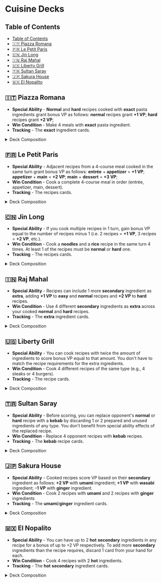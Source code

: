 # Cuisine Decks

## Table of Contents

- [Table of Contents](#table-of-contents)
- [🇮🇹 Piazza Romana](#-piazza-romana)
- [🇫🇷 Le Petit Paris](#-le-petit-paris)
- [🇨🇳 Jin Long](#-jin-long)
- [🇮🇳 Raj Mahal](#-raj-mahal)
- [🇺🇸 Liberty Grill](#-liberty-grill)
- [🇹🇷 Sultan Saray](#-sultan-saray)
- [🇯🇵 Sakura House](#-sakura-house)
- [🇲🇽 El Nopalito](#-el-nopalito)


## 🇮🇹 Piazza Romana

- **Special Ability** - **Normal** and **hard** recipes cooked with **exact** pasta ingredients
grant bonus VP as follows: **normal** recipes grant **+1 VP**; **hard** recipes grant **+2 VP**;
- **Win Condition** - Make 4 meals with **exact** pasta ingredient.
- **Tracking** - The **exact** ingredient cards.

<details>
  <summary>Deck Composition</summary>

- Utensil Cards (3)
- Ingredient Cards (26)
  - Primary (14):
    - Spaghetti (2)
    - Fettuccine (2)
    - Tagliatelle (2)
    - Lasagna Sheets (2)
    - Ravioli (2)
    - Penne (2)
    - Gnocchi (2)
  - Secondary (9)
  - Optional (3):
    - Basil
    - Balsamic Vinegar
    - Parmigiano
- Recipe Cards (14):
  - Easy Recipes (4)
    - Marinara [kitchenware]
    - Quattro Formaggi [cookware]
    - Napoletana [tableware]
    - Capricciosa [kitchenware]
  - Normal Recipes (7)
    - Spaghetti Carbonara (Spaghetti) [cookware]
    - Fettuccine Alfredo (Fettuccine) [tableware]
    - Lasagna Verde (Lasagna Sheets) [kitchenware]
    - Tagliatelle alla Bolognese (Tagliatelle) [cookware]
    - Gnocchi alla Sorrentina (Gnocchi) [tableware]
    - Penne all’Arrabbiata (Penne) [kitchenware]
    - Ravioli Burro e Salvia (Ravioli) [cookware]
  - Hard Recipes (3)
    - Lasagna al Forno (Lasagna Sheets) [tableware]
    - Fettuccine ai Porcini e Tartufo (Fettuccine) [kitchenware]
    - Tagliatelle ai Funghi Porcini (Tagliatelle) [cookware]
- Action Cards (10)
- Country Card (1)
</details>

## 🇫🇷 Le Petit Paris

- **Special Ability** - Adjacent recipes from a 4-course meal cooked in the same turn grant bonus
VP as follows: **entrée** + **appetizer** = **+1 VP**; **appetizer** + **main** = **+2 VP**; 
**main** + **dessert** = **+3 VP**;
- **Win Condition** - Cook a complete 4-course meal in order (entrée, appetizer, main, dessert).
- **Tracking** - The recipes cards.

<details>
  <summary>Deck Composition</summary>

- Utensil Cards (3)
- Ingredient Cards (25)
  - Primary (12)
  - Secondary (10)
  - Optional (3):
    - Wine
    - Butter
    - Cream
- Recipe Cards (15):
  - Easy Recipes (4)
    - Soupe à l’Oignon (entrée) [cookware]
    - Bouillabaisse (entrée) [tableware]
    - Garbure (entrée) [kitchenware]
    - Tourin (entrée) [cookware]
  - Normal Recipes (8):
    - Quiche Lorraine (Appetizer) [tableware]
    - Escargots de Bourguignon (Appetizer) [kitchenware]
    - Salade Niçoise (Appetizer) [cookware]
    - Soufflé au Fromage (Appetizer) [tableware]
    - Ratatouille (Main) [kitchenware]
    - Boeuf Bourguignon (Main) [cookware]
    - Châteaubriand (Main) [tableware]
    - Croque Monsieur (Main) [kitchenware]
  - Hard Recipes (3):	
    - Pain Perdu (Dessert) [cookware]
    - Crème Brûlée (Dessert) [tableware]
    - Tarte Tatin (Dessert) [kitchenware]
- Action Cards (10)
- Country Card (1)
</details>

## 🇨🇳 Jin Long

- **Special Ability** - If you cook multiple recipes in 1 turn, gain bonus VP equal to the number
of recipes minus 1 (i.e. 2 recipes = **+1 VP**, 3 recipes = **+2 VP**, etc.).
- **Win Condition** - Cook a **noodles** and a **rice** recipe in the same turn 4 times. At least
1 of the recipes must be **normal** or **hard** one.
- **Tracking** - The recipes cards.

<details>
  <summary>Deck Composition</summary>

- Utensil Cards (3)
- Ingredient Cards (24)  
  - Primary (12):
  - Secondary (9)
  - Optional (3):
    - Shiitake Mushrooms
    - Soy Sauce
    - Mung Bean Sprouts
- Recipe Cards (16):
  - Easy Recipes (7)
    - Egg Fried Rice (Rice) [tableware]
    - Coconut Rice (Rice) [kitchenware]
    - Congee (Rice) [cookware]
    - Sticky Rice with Mango (Rice) [tableware]
    - Cold Sesame Noodles (Noodles) [kitchenware]
    - Scallion Oil Noodles (Noodles) [cookware]
    - Zha Jiang Mian (Noodles) [tableware]
  - Normal Recipes (6):
    - Soup Noodles with Chicken (Noodles) [kitchenware]
    - Hainanese Chicken Rice (Rice) [cookware]
    - Claypot Rice (Rice) [tableware]
    - Yangzhou Fried Rice (Rice) [kitchenware]
    - Cantonese Beef Chow Fun (Noodles) [cookware]
    - Sichuan Dan Dan Noodles (Noodles) [tableware]
  - Hard Recipes (3)
    - Lo Mein (Noodles) [kitchenware]
    - Peking Duck Fried Rice (Rice) [cookware]
    - Dragon Beard Noodles (Noodles) [tableware]
- Action Cards (10)
- Country Card (1)
</details>

## 🇮🇳 Raj Mahal

- **Special Ability** - Recipes can include 1 more **secondary** ingredient as **extra**, adding 
**+1 VP** to **easy** and **normal** recipes and **+2 VP** to **hard** recipes.
- **Win Condition** - Use 4 different **secondary** ingredients as **extra** across your cooked
**normal** and **hard** recipes.
- **Tracking** - The **extra** ingredient cards.

<details>
  <summary>Deck Composition</summary>

- Utensil Cards (3)
- Ingredient Cards (26):
  - Primary (11)
  - Secondary (12):
    - Cumin (2)
    - Saffron (2)
    - Tamarind (2)
    - Coriander (2)
    - Cinnamon (2)
    - Cardamom (2)
  - Optional (3):
    - Ghee
    - Coconut Milk
    - Cashew
- Recipe Cards (14):
  - Easy Recipes (4):
    - Jeera Rice [kitchenware]
    - Spiced Lentil Soup [cookware]
    - Tamarind Rice [tableware]
    - Lemon Rice [kitchenware]
  - Normal Recipes (7):
    - Biryani [cookware]
    - Dal Tadka [tableware]
    - Masoor Dal [kitchenware]
    - Chana Masala [cookware]
    - Aloo Gobi [tableware]
    - Paneer Butter Masala [kitchenware]
    - Vegetable Korma [cookware]
  - Hard Recipes (3):
    - Coconut Curry [tableware]
    - Rogan Josh [kitchenware]
    - Malai Kofta [cookware]
- Action Cards (10)
- Country Card (1)
</details>

## 🇺🇸 Liberty Grill

- **Special Ability** - You can cook recipes with twice the amount of ingredients to score bonus
VP equal to that amount. You don't have to match the recipe requirements for the extra ingredients.
- **Win Condition** - Cook 4 different recipes of the same type (e.g., 4 steaks or 4 burgers).
- **Tracking** - The recipe cards.

<details>
  <summary>Deck Composition</summary>

- Utensil Cards (3)
- Ingredient Cards (25)
  - Primary (12)
  - Secondary (10)
  - Optional (3):
    - Ketchup
    - Mustard
    - Mayo
- Recipe Cards (15):
  - Easy Recipes (4)
    - Lobster Roll [cookware]
    - Cornbread [tableware]
    - Clam Chowder [kitchenware]
    - Johnny Cakes [cookware]
  - Normal Recipes (8):
    - Juicy Lucy (Burger) [tableware]
    - Classic Cheeseburger (Burger) [kitchenware]
    - Bacon Cheeseburger (Burger) [cookware]
    - Green Chile Cheeseburger (Burger) [tableware]
    - Philly Cheesesteak (Steak) [kitchenware]
    - Tomahawk Steak (Steak) [cookware]
    - Porterhouse Steak (Steak) [tableware]
    - Ribeye Steak (Steak) [kitchenware]
  - Hard Recipes (3):
    - Deep-fried Burger (Burger) [cookware]
    - T-bone Steak (Steak) [tableware]
    - Apple Pie [kitchenware]
- Action Cards (10)
- Country Card (1)
</details>

## 🇹🇷 Sultan Saray

- **Special Ability** - Before scoring, you can replace opponent's **normal** or **hard** recipe
with a **kebab** by discarding 1 or 2 prepared and unused ingredients of any type. You don't
benefit from special ability effects of the replaced recipe.
- **Win Condition** - Replace 4 opponent recipes with **kebab** recipes.
- **Tracking** - The **kebab** recipe cards.

<details>
  <summary>Deck Composition</summary>

- Utensil Cards (3)
- Ingredient Cards (24):
  - Primary (12)
  - Secondary (9)
  - Optional (3):
    - Sumac
    - Paprika
    - Pomegranate Juice
- Recipe Cards (16):
  - Easy Recipes (7):
    - Shish Kebab [tableware]
    - Adana Kebab [kitchenware]
    - Iskender Kebab [cookware]
    - Ciğer Kebab [tableware]
    - Döner Kebab [kitchenware]
    - Beyti Kebab [cookware]
    - Tepsi Kebab [tableware]
  - Normal Recipes (6):
    - Patlican Dolmasi [kitchenware]
    - Lahmacun [cookware]
    - Pide [tableware]
    - Köftesi [kitchenware]
    - Muhammara [cookware]
    - Imam Bayildi [tableware]
  - Hard Recipes (3):
    - Baklava [kitchenware]
    - Turkish Delight [cookware]
    - Kadayif [tableware]
- Action Cards (10)
- Country Card (1)
</details>

## 🇯🇵 Sakura House

- **Special Ability** - Cooked recipes score VP based on their **secondary** ingredient as follows:
**+2 VP** with **umami** ingredient; **+1 VP** with **wasabi** ingredient; **-1 VP** with
**ginger** ingredient. 
- **Win Condition** - Cook 2 recipes with **umami** and 2 recipes with **ginger** ingredients
- **Tracking** - The **umami**/**ginger** ingredient cards.

<details>
  <summary>Deck Composition</summary>

- Utensil Cards (3)
- Ingredient Cards (26):  
  - Primary (11)
  - Secondary (12):
    - Umami (4)
    - Wasabi (4)
    - Ginger (4)
  - Optional (3):
    - Nori
    - Sesame Oil
    - Yuzu
- Recipe Cards (14): 
  - Easy Recipes (4)
    - Shoyu Ramen [kitchenware]
    - Onigiri [cookware]
    - Edamame Salad [tableware]
    - Tamago Sushi [kitchenware]
  - Normal Recipes (7):
    - Miso Ramen [cookware]
    - Tonkotsu Ramen [tableware]
    - California Roll [kitchenware]
    - Spicy Tuna Roll [cookware]
    - Udon Noodles with Tempura [tableware]
    - Okonomiyaki [kitchenware]
    - Takoyaki [cookware]
  - Hard Recipes (3):
    - Unagi Sushi Platter [tableware]
    - Omurice [kitchenware]
    - Gyoza [cookware]
- Action Cards (10)
- Country Card (1)
</details>

## 🇲🇽 El Nopalito

- **Special Ability** - You can have up to 2 **hot** **secondary** ingredients in any recipe for a
bonus of up to +2 VP respectively. To add more **secondary** ingredients than the recipe requires,
discard 1 card from your hand for each.
- **Win Condition** - Cook 4 recipes with 2 **hot** ingredients.
- **Tracking** - The **hot** **secondary** ingredient cards.

<details>
  <summary>Deck Composition</summary>

- Utensil Cards (3)
- Ingredient Cards (26):
  - Primary (11)
  - Secondary (12):
    - Cayenne Pepper (Hot) (4)
    - Jalapeño (Hot) (4)
    - Avocado (4)
  - Optional (3):
    - Lime
    - Cilantro
    - Sour Cream
- Recipe Cards (14):
  - Easy Recipes (5):
    - Quesadilla [cookware]
    - Taco de Frijoles [tableware]
    - Chilaquiles Verdes [kitchenware]
    - Carne Asada Tacos [cookware]
    - Enchiladas Rojas [tableware]
  - Normal Recipes (6):
    - Mole Poblano with Rice [kitchenware]
    - Burrito de Frijoles [cookware]
    - Chicken Fajitas [tableware]
    - Tostadas de Pollo [kitchenware]
    - Pico de Gallo Nachos [cookware]
    - Taco al Pastor [tableware]
  - Hard Recipes (3):
    - Pozole Rojo [kitchenware]
    - Chiles Rellenos [cookware]
    - Tamales [tableware]
- Action Cards (10)
- Country Card (1)
</details>
